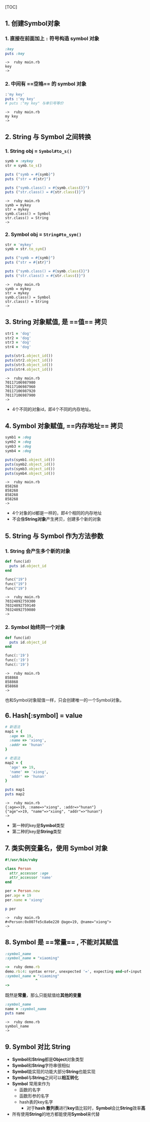[TOC]


## 1. 创建Symbol对象

### 1. 直接在前面加上 `:` 符号构造 symbol 对象

```ruby
:key
puts :key
```

```
->  ruby main.rb
key
->

```

### 2. 中间有 ==空格== 的 symbol 对象

```ruby
:'my key'
puts :'my key'
# puts :"my key" 与单引号等价
```

```
->  ruby main.rb
my key
->
```



## 2. String 与 Symbol 之间转换

### 1. String obj = `Symbol#to_s()`

```ruby
symb = :mykey
str = symb.to_s()

puts ("symb = #{symb}")
puts ("str = #{str}")

puts ("symb.class() = #{symb.class()}")
puts ("str.class() = #{str.class()}")
```

```
->  ruby main.rb
symb = mykey
str = mykey
symb.class() = Symbol
str.class() = String
->

```

### 2. Symbol obj = `String#to_sym()`

```ruby
str = 'mykey'
symb = str.to_sym()

puts ("symb = #{symb}")
puts ("str = #{str}")

puts ("symb.class() = #{symb.class()}")
puts ("str.class() = #{str.class()}")
```

```
->  ruby main.rb
symb = mykey
str = mykey
symb.class() = Symbol
str.class() = String
->

```



## 3. String 对象赋值, 是 ==值== 拷贝

```ruby
str1 = 'dog'
str2 = 'dog'
str3 = 'dog'
str4 = 'dog'

puts(str1.object_id())
puts(str2.object_id())
puts(str3.object_id())
puts(str4.object_id())
```

```
->  ruby main.rb
70117106987980
70117106987960
70117106987920
70117106987900
->
```

- 4个不同的对象id，即4个不同的内存地址。



## 4. Symbol 对象赋值, ==内存地址== 拷贝

```ruby
symb1 = :dog
symb2 = :dog
symb3 = :dog
symb4 = :dog

puts(symb1.object_id())
puts(symb2.object_id())
puts(symb3.object_id())
puts(symb4.object_id())
```

```
->  ruby main.rb
858268
858268
858268
858268
->
```

- 4个对象的id都是一样的，即4个相同的内存地址
- 不会像**String对象**产生拷贝，创建多个新的对象



## 5. String 与 Symbol 作为方法参数

### 1. String 会产生多个新的对象

```ruby
def func(id)
  puts id.object_id
end

func("19")
func("19")
func("19")
```

```
->  ruby main.rb
70324892759300
70324892759140
70324892759080
->
```

### 2. Symbol 始终同一个对象

```ruby
def func(id)
  puts id.object_id
end

func(:'19')
func(:'19')
func(:'19')
```

```
->  ruby main.rb
858868
858868
858868
->
```

也和Symbol对象赋值一样，只会创建唯一的一个Symbol对象。



## 6. Hash[:symbol] = value

```ruby
# 新语法
map1 = {
  :age => 19,
  :name => 'xiong',
  :addr => 'hunan'
}

# 老语法
map2 = {
  'age' => 19,
  'name' => 'xiong',
  'addr' => 'hunan'
}

puts map1
puts map2
```

```
->  ruby main.rb
{:age=>19, :name=>"xiong", :addr=>"hunan"}
{"age"=>19, "name"=>"xiong", "addr"=>"hunan"}
->
```

- 第一种的key是**Symbol**类型
- 第二种的key是**String**类型



## 7. 类实例变量名，使用 Symbol 对象

```ruby
#!/usr/bin/ruby

class Person
  attr_accessor :age
  attr_accessor 'name'
end

per = Person.new
per.age = 19
per.name = 'xiong'

p per
```

```
->  ruby main.rb
#<Person:0x007fe5c8a6e220 @age=19, @name="xiong">
->
```



## 8. Symbol 是 ==常量== , 不能对其赋值

```ruby
:symbol_name
:symbol_name = "xiaoming"
```

```ruby
->  ruby demo.rb
demo.rb:4: syntax error, unexpected '=', expecting end-of-input
:symbol_name = "xiaoming"
              ^
->
```

既然是**常量**，那么只能赋值给**其他的变量**

```ruby
:symbol_name
name = :symbol_name
puts name
```

```
->  ruby demo.rb
symbol_name
->
```



## 9. Symbol 对比 String

- **Symbol**和**String**都是**Object**对象类型
- **Symbol**和**String**字符串很相似
- **Symbol**能实现的功能大部分**String**也能实现
- **Symbol**与**String**之间可以**相互转化**
- **Symbol** 常用来作为
  - 函数的名字
  - 函数形参的名字
  - hash表的key名字
    - 对于**hash 散列表**进行**key**值比较时，**Symbol**会比**String**效率**高**
- 所有使用**String**的地方都能使用**Symbol**来代替

